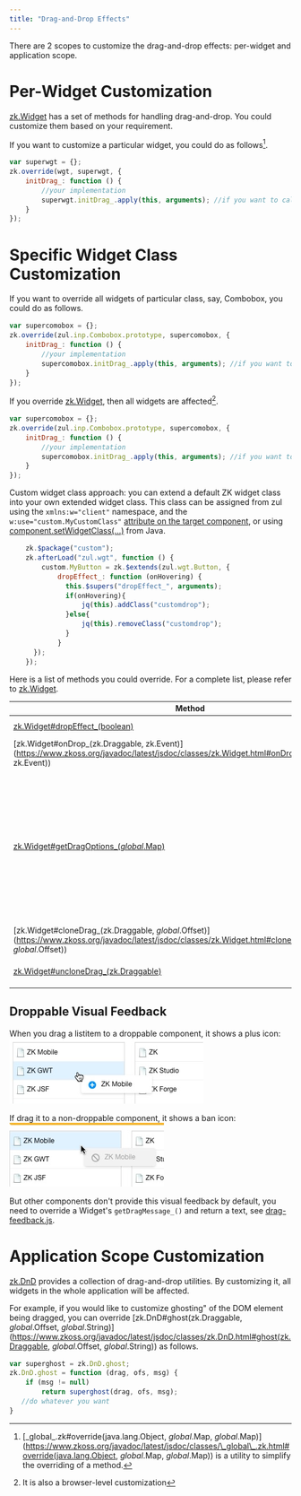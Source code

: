 ```yaml
---
title: "Drag-and-Drop Effects"
---
```




There are 2 scopes to customize the drag-and-drop effects: per-widget
and application scope.

# Per-Widget Customization

[zk.Widget](https://www.zkoss.org/javadoc/latest/jsdoc/classes/zk.Widget.html) has a set of methods for
handling drag-and-drop. You could customize them based on your
requirement.

If you want to customize a particular widget, you could do as
follows[^1].

```javascript
var superwgt = {};
zk.override(wgt, superwgt, {
    initDrag_: function () {
        //your implementation
        superwgt.initDrag_.apply(this, arguments); //if you want to call back the default implementation
    }
});
```

# Specific Widget Class Customization
If you want to override all widgets of particular class, say, Combobox,
you could do as follows.

```javascript
var supercomobox = {};
zk.override(zul.inp.Combobox.prototype, supercomobox, {
    initDrag_: function () {
        //your implementation
        supercomobox.initDrag_.apply(this, arguments); //if you want to call back the default implementation
    }
});
```

If you override [zk.Widget](https://www.zkoss.org/javadoc/latest/jsdoc/classes/zk.Widget.html), then all
widgets are affected[^2].

```javascript
var supercomobox = {};
zk.override(zul.inp.Combobox.prototype, supercomobox, {
    initDrag_: function () {
        //your implementation
        supercomobox.initDrag_.apply(this, arguments); //if you want to call back the default implementation
    }
});
```

Custom widget class approach: you can extend a default ZK widget class
into your own extended widget class. This class can be assigned from zul
using the `xmlns:w="client"` namespace, and the
`w:use="custom.MyCustomClass"` [attribute on the target component]({{site.baseurl}}/zk_client_side_ref/widget_customization#Specify_Your_Own_Widget_Class),
or using [component.setWidgetClass(...)](https://www.zkoss.org/javadoc/latest/zk/org/zkoss/zk/ui/AbstractComponent.html#setWidgetClass-java.lang.String-) from Java.

```javascript
    zk.$package("custom");
    zk.afterLoad("zul.wgt", function () {
        custom.MyButton = zk.$extends(zul.wgt.Button, {
            dropEffect_: function (onHovering) {
              this.$supers("dropEffect_", arguments);
              if(onHovering){
                  jq(this).addClass("customdrop");
              }else{
                  jq(this).removeClass("customdrop");
              }
            }
      });
    });
```

Here is a list of methods you could override. For a complete list,
please refer to [zk.Widget](https://www.zkoss.org/javadoc/latest/jsdoc/classes/zk.Widget.html).

| Method | Description |
|--------|-------------|
| [zk.Widget#dropEffect_(boolean)](https://www.zkoss.org/javadoc/latest/jsdoc/classes/zk.Widget.html#dropEffect_(boolean)) | Called to have some visual effect when the user is dragging a widget over this widget and this widget is droppable. Notice it is the effect to indicate that a widget is droppable. |
| [zk.Widget#onDrop_(zk.Draggable, zk.Event)](https://www.zkoss.org/javadoc/latest/jsdoc/classes/zk.Widget.html#onDrop_(zk.Draggable, zk.Event)) | Called to fire the onDrop event. You could override it to implement some effects to indicate dropping. |
| [zk.Widget#getDragOptions_(_global_.Map)](https://www.zkoss.org/javadoc/latest/jsdoc/classes/zk.Widget.html#getDragOptions_(_global_.Map)) | Returns the options used to instantiate [zk.Draggable](https://www.zkoss.org/javadoc/latest/jsdoc/classes/zk.Draggable.html). There is a lot what you could customize with this method, since the options control many effects, such `starteffect`, `endeffect`, `change` and so on. Note: the dragOptions map received as parameter in this function is a global "static" object shared by every instances of drag and drop in the page. If you make modifications to this object directly, they will apply to every drag and drop workflow triggered subsequently. A simple way to do a punctual change to the drag behavior is to copy the object, then modify and return the copy.<br/><br/>```javascript<br/>getDragOptions_: function(map) {<br/>    if(windowOptions == null){<br/>        windowOptions = zk.copy(new Map(),map);<br/>        //Commented out: chain effect from multiple overrides<br/>        //var oldstarteffect = map.starteffect;<br/>        windowOptions.starteffect = function(dg) {<br/>            //oldstarteffect.apply(this,arguments);<br/>            jq(dg.node).css("background-color","yellow");<br/>        }<br/>    }<br/>    return windowOptions;<br/>}<br/>```<br/><br/>Please refer to [zk.Draggable](https://www.zkoss.org/javadoc/latest/jsdoc/classes/zk.Draggable.html) and the source code for more information. |
| [zk.Widget#cloneDrag_(zk.Draggable, _global_.Offset)](https://www.zkoss.org/javadoc/latest/jsdoc/classes/zk.Widget.html#cloneDrag_(zk.Draggable, _global_.Offset)) | Called to create the visual effect representing what is being dragged. In other words, it creates the DOM element that will be moved with the mouse pointer when the user is dragging. |
| [zk.Widget#uncloneDrag_(zk.Draggable)](https://www.zkoss.org/javadoc/latest/jsdoc/classes/zk.Widget.html#uncloneDrag_(zk.Draggable)) | Undo the visual effect created by [zk.Widget#cloneDrag_(zk.Draggable, _global_.Offset)](https://www.zkoss.org/javadoc/latest/jsdoc/classes/zk.Widget.html#cloneDrag_(zk.Draggable, _global_.Offset)). In other words, it removes the DOM element that was created. |


## Droppable Visual Feedback

When you drag a listitem to a droppable component, it shows a plus icon:
![](images/is-droppable.png)

If drag it to a non-droppable component, it shows a ban icon:
![](images/not-droppable.png)

But other components don't provide this visual feedback by default, you
need to override a Widget's `getDragMessage_()` and return a text, see
[drag-feedback.js](https://github.com/zkoss/zkbooks/blob/master/clientreference/src/main/webapp/customization).

# Application Scope Customization

[zk.DnD](https://www.zkoss.org/javadoc/latest/jsdoc/classes/zk.DnD.html) provides a collection of
drag-and-drop utilities. By customizing it, all widgets in the whole
application will be affected.

For example, if you would like to customize ghosting" of the DOM
element being dragged, you can override
[zk.DnD#ghost(zk.Draggable, _global_.Offset, _global_.String)](https://www.zkoss.org/javadoc/latest/jsdoc/classes/zk.DnD.html#ghost(zk.Draggable, _global_.Offset, _global_.String))
as follows.

```javascript
var superghost = zk.DnD.ghost;
zk.DnD.ghost = function (drag, ofs, msg) {
    if (msg != null)
        return superghost(drag, ofs, msg);
   //do whatever you want
}
```

[^1]: [\_global\_.zk#override(java.lang.Object, _global_.Map, _global_.Map)](https://www.zkoss.org/javadoc/latest/jsdoc/classes/\_global\_.zk.html#override(java.lang.Object, _global_.Map, _global_.Map))
    is a utility to simplify the overriding of a method.

[^2]: It is also a browser-level customization
